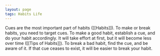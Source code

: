 ```yaml
---
layout: page
tags: Habits Life 
---
```


Cues are the most important part of habits ([[Habits]]). To make or break habits, you need to target cues. To make a good habit, establish a cue, and do your habit accordingly. It will take effort at first, but it will become less over time ([[Tips of Habits]]). To break a bad habit, find the cue, and be aware of it. If that cue ceases to exist, it will be easier to break your habit.